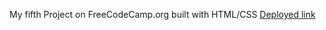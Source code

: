 My fifth Project on FreeCodeCamp.org built with HTML/CSS
[Deployed link](https://kanyshaiosmonova.github.io/FreeCodeCamp-Finished-Projects/Rothko-Painting/index.html)